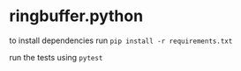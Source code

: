 # ringbuffer.python

to install dependencies run `pip install -r requirements.txt`

run the tests using `pytest` 